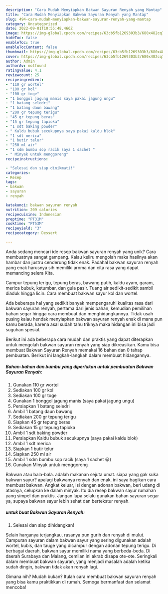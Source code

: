 ```yaml
---
description: "Cara Mudah Menyiapkan Bakwan Sayuran Renyah yang Mantap"
title: "Cara Mudah Menyiapkan Bakwan Sayuran Renyah yang Mantap"
slug: 494-cara-mudah-menyiapkan-bakwan-sayuran-renyah-yang-mantap
category: Uncategorized
date: 2022-09-01T10:55:48.466Z
image: https://img-global.cpcdn.com/recipes/63cb5fb1269303b3/680x482cq70/bakwan-sayuran-renyah-foto-resep-utama.jpg
hideToc: false
enableToc: true
enableTocContent: false
thumbnail: https://img-global.cpcdn.com/recipes/63cb5fb1269303b3/680x482cq70/bakwan-sayuran-renyah-foto-resep-utama.jpg
cover: https://img-global.cpcdn.com/recipes/63cb5fb1269303b3/680x482cq70/bakwan-sayuran-renyah-foto-resep-utama.jpg
author: Admin
authorAv: notfound
ratingvalue: 4.1
reviewcount: 25
recipeingredient:
- "110 gr wortel"
- "100 gr kol"
- "100 gr toge"
- "1 bonggol jagung manis saya pakai jagung ungu"
- "1 batang seledri"
- "1 batang daun bawang"
- "200 gr tepung terigu"
- "45 gr tepung beras"
- "15 gr tepung tapioka"
- "1 sdt baking powder"
- " Kaldu bubuk secukupnya saya pakai kaldu blok"
- "1 sdt merica"
- "1 butir telur"
- "250 ml air"
- "1 sdm bumbu sop racik saya 1 sachet "
- " Minyak untuk menggoreng"
recipeinstructions:

- "Selesai dan siap dinikmati!"
categories:
- Resep
tags:
- bakwan
- sayuran
- renyah

katakunci: bakwan sayuran renyah 
nutrition: 209 calories
recipecuisine: Indonesian
preptime: "PT31M"
cooktime: "PT53M"
recipeyield: "3"
recipecategory: Dessert

---
```





Anda sedang mencari ide resep bakwan sayuran renyah yang unik? Cara membuatnya sangat gampang. Kalau keliru mengolah maka hasilnya akan hambar dan justru cenderung tidak enak. Padahal bakwan sayuran renyah yang enak harusnya sih memiliki aroma dan cita rasa yang dapat memancing selera Kita.





Campur tepung terigu, tepung beras, bawang putih, kaldu ayam, garam, merica bubuk, ketumbar, dan gula pasir. Tuang air sedikit-sedikit sambil diaduk hingga licin. Cara membuat bakwan sayur kol dan wortel.

Ada beberapa hal yang sedikit banyak mempengaruhi kualitas rasa dari bakwan sayuran renyah, pertama dari jenis bahan, kemudian pemilihan bahan segar hingga cara membuat dan menghidangkannya. Tidak usah pusing kalau hendak menyiapkan bakwan sayuran renyah enak di mana pun kamu berada, karena asal sudah tahu triknya maka hidangan ini bisa jadi suguhan spesial.






Berikut ini ada beberapa cara mudah dan praktis yang dapat diterapkan untuk mengolah bakwan sayuran renyah yang siap dikreasikan. Kamu bisa membuat Bakwan Sayuran Renyah memakai 16 bahan dan 0 tahap pembuatan. Berikut ini langkah-langkah dalam membuat hidangannya.

<!--inarticleads1-->

##### Bahan-bahan dan bumbu yang diperlukan untuk pembuatan Bakwan Sayuran Renyah:

1. Gunakan 110 gr wortel
1. Sediakan 100 gr kol
1. Sediakan 100 gr toge
1. Gunakan 1 bonggol jagung manis (saya pakai jagung ungu)
1. Persiapkan 1 batang seledri
1. Ambil 1 batang daun bawang
1. Sediakan 200 gr tepung terigu
1. Siapkan 45 gr tepung beras
1. Sediakan 15 gr tepung tapioka
1. Ambil 1 sdt baking powder
1. Persiapkan  Kaldu bubuk secukupnya (saya pakai kaldu blok)
1. Ambil 1 sdt merica
1. Siapkan 1 butir telur
1. Siapkan 250 ml air
1. Ambil 1 sdm bumbu sop racik (saya 1 sachet 😀)
1. Gunakan  Minyak untuk menggoreng


Bakwan atau bala-bala. adalah makanan sejuta umat. siapa yang gak suka bakwan sayur? apalagi bakwanya renyah dan enak. ini saya bagikan cara membuat bakwan. Angkat keluar, isi dengan adonan bakwan, beri udang di atasnya, celupkan ke dalam minyak. Itu dia resep bakwan sayur rumahan yang simpel dan praktis. Jangan lupa selalu gunakan bahan sayuran segar ya, supaya bakwan sayur lebih sehat dan bertekstur renyah. 

<!--inarticleads2-->

#####  untuk buat Bakwan Sayuran Renyah:


1. Selesai dan siap dihidangkan!

Selain harganya terjangkau, rasanya pun gurih dan renyah di mulut. Campuran sayuran dalam bakwan sayur yang sering digunakan adalah wortel, kubis, dan tauge yang dicampur dengan adonan tepung terigu. Di berbagai daerah, bakwan sayur memiliki nama yang berbeda-beda. Di daerah Surabaya dan Malang, cemilan ini akrab disapa ote-ote. Seringkali dalam membuat bakwan sayuran, yang menjadi masalah adalah ketika sudah dingin, bakwan tidak akan renyah lagi. 

Gimana nih? Mudah bukan? Itulah cara membuat bakwan sayuran renyah yang bisa kamu praktikkan di rumah. Semoga bermanfaat dan selamat mencoba!
